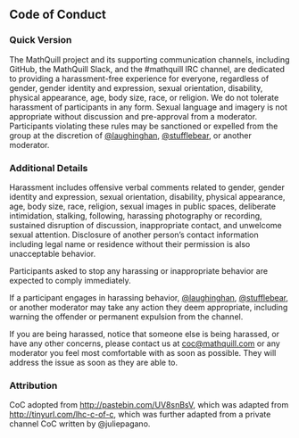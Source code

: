 ## Code of Conduct

### Quick Version

The MathQuill project and its supporting communication channels, including GitHub, the MathQuill Slack, and the #mathquill IRC channel, are dedicated to providing a harassment-free experience for everyone, regardless of gender, gender identity and expression, sexual orientation, disability, physical appearance, age, body size, race, or religion. We do not tolerate harassment of participants in any form. Sexual language and imagery is not appropriate without discussion and pre-approval from a moderator. Participants violating these rules may be sanctioned or expelled from the group at the discretion of [@laughinghan], [@stufflebear], or another moderator.

### Additional Details
Harassment includes offensive verbal comments related to gender, gender identity and expression, sexual orientation, disability, physical appearance, age, body size, race, religion, sexual images in public spaces, deliberate intimidation, stalking, following, harassing photography or recording, sustained disruption of discussion, inappropriate contact, and unwelcome sexual attention. Disclosure of another person’s contact information including legal name or residence without their permission is also unacceptable behavior.
 
Participants asked to stop any harassing or inappropriate behavior are expected to comply immediately.
 
If a participant engages in harassing behavior, [@laughinghan], [@stufflebear], or another moderator may take any action they deem appropriate, including warning the offender or permanent expulsion from the channel.
 
If you are being harassed, notice that someone else is being harassed, or have any other concerns, please contact us at <coc@mathquill.com> or any moderator you feel most comfortable with as soon as possible. They will address the issue as soon as they are able to.
 
### Attribution

CoC adopted from http://pastebin.com/UV8snBsV, which was adapted from http://tinyurl.com/lhc-c-of-c, which was further adapted from a private channel CoC written by @juliepagano.

[@laughinghan]: https://github.com/laughinghan
[@stufflebear]: https://github.com/stufflebear
